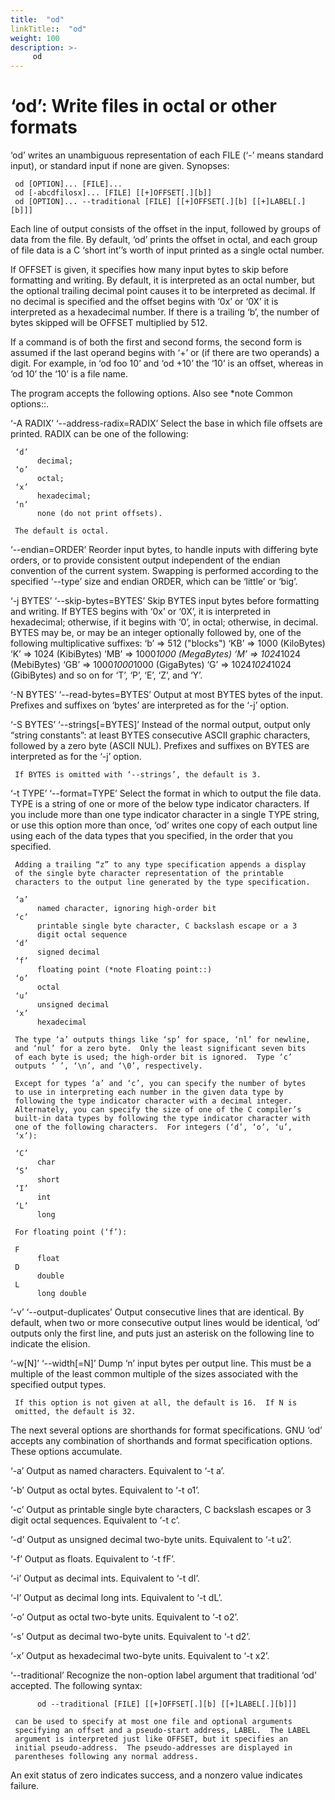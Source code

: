 ```yaml
---
title:  "od"
linkTitle::  "od"
weight: 100
description: >-
     od
---
```


# ‘od’: Write files in octal or other formats

‘od’ writes an unambiguous representation of each FILE (‘-’ means
standard input), or standard input if none are given. Synopses:

``` 
 od [OPTION]... [FILE]...
 od [-abcdfilosx]... [FILE] [[+]OFFSET[.][b]]
 od [OPTION]... --traditional [FILE] [[+]OFFSET[.][b] [[+]LABEL[.][b]]]
```

Each line of output consists of the offset in the input, followed by
groups of data from the file. By default, ‘od’ prints the offset in
octal, and each group of file data is a C ‘short int’’s worth of input
printed as a single octal number.

If OFFSET is given, it specifies how many input bytes to skip before
formatting and writing. By default, it is interpreted as an octal
number, but the optional trailing decimal point causes it to be
interpreted as decimal. If no decimal is specified and the offset begins
with ‘0x’ or ‘0X’ it is interpreted as a hexadecimal number. If there is
a trailing ‘b’, the number of bytes skipped will be OFFSET multiplied by
512.

If a command is of both the first and second forms, the second form is
assumed if the last operand begins with ‘+’ or (if there are two
operands) a digit. For example, in ‘od foo 10’ and ‘od +10’ the ‘10’ is
an offset, whereas in ‘od 10’ the ‘10’ is a file name.

The program accepts the following options. Also see \*note Common
options::.

‘-A RADIX’ ‘--address-radix=RADIX’ Select the base in which file offsets
are printed. RADIX can be one of the following:

``` 
 ‘d’
      decimal;
 ‘o’
      octal;
 ‘x’
      hexadecimal;
 ‘n’
      none (do not print offsets).

 The default is octal.
```

‘--endian=ORDER’ Reorder input bytes, to handle inputs with differing
byte orders, or to provide consistent output independent of the endian
convention of the current system. Swapping is performed according to the
specified ‘--type’ size and endian ORDER, which can be ‘little’ or
‘big’.

‘-j BYTES’ ‘--skip-bytes=BYTES’ Skip BYTES input bytes before formatting
and writing. If BYTES begins with ‘0x’ or ‘0X’, it is interpreted in
hexadecimal; otherwise, if it begins with ‘0’, in octal; otherwise, in
decimal. BYTES may be, or may be an integer optionally followed by, one
of the following multiplicative suffixes: ‘b’ =\> 512 ("blocks") ‘KB’
=\> 1000 (KiloBytes) ‘K’ =\> 1024 (KibiBytes) ‘MB’ =\> 1000*1000
(MegaBytes) ‘M’ =\> 1024*1024 (MebiBytes) ‘GB’ =\> 1000*1000*1000
(GigaBytes) ‘G’ =\> 1024*1024*1024 (GibiBytes) and so on for ‘T’, ‘P’,
‘E’, ‘Z’, and ‘Y’.

‘-N BYTES’ ‘--read-bytes=BYTES’ Output at most BYTES bytes of the input.
Prefixes and suffixes on ‘bytes’ are interpreted as for the ‘-j’ option.

‘-S BYTES’ ‘--strings\[=BYTES\]’ Instead of the normal output, output
only “string constants”: at least BYTES consecutive ASCII graphic
characters, followed by a zero byte (ASCII NUL). Prefixes and suffixes
on BYTES are interpreted as for the ‘-j’ option.

``` 
 If BYTES is omitted with ‘--strings’, the default is 3.
```

‘-t TYPE’ ‘--format=TYPE’ Select the format in which to output the file
data. TYPE is a string of one or more of the below type indicator
characters. If you include more than one type indicator character in a
single TYPE string, or use this option more than once, ‘od’ writes one
copy of each output line using each of the data types that you
specified, in the order that you specified.

``` 
 Adding a trailing “z” to any type specification appends a display
 of the single byte character representation of the printable
 characters to the output line generated by the type specification.

 ‘a’
      named character, ignoring high-order bit
 ‘c’
      printable single byte character, C backslash escape or a 3
      digit octal sequence
 ‘d’
      signed decimal
 ‘f’
      floating point (*note Floating point::)
 ‘o’
      octal
 ‘u’
      unsigned decimal
 ‘x’
      hexadecimal

 The type ‘a’ outputs things like ‘sp’ for space, ‘nl’ for newline,
 and ‘nul’ for a zero byte.  Only the least significant seven bits
 of each byte is used; the high-order bit is ignored.  Type ‘c’
 outputs ‘ ’, ‘\n’, and ‘\0’, respectively.

 Except for types ‘a’ and ‘c’, you can specify the number of bytes
 to use in interpreting each number in the given data type by
 following the type indicator character with a decimal integer.
 Alternately, you can specify the size of one of the C compiler’s
 built-in data types by following the type indicator character with
 one of the following characters.  For integers (‘d’, ‘o’, ‘u’,
 ‘x’):

 ‘C’
      char
 ‘S’
      short
 ‘I’
      int
 ‘L’
      long

 For floating point (‘f’):

 F
      float
 D
      double
 L
      long double
```

‘-v’ ‘--output-duplicates’ Output consecutive lines that are identical.
By default, when two or more consecutive output lines would be
identical, ‘od’ outputs only the first line, and puts just an asterisk
on the following line to indicate the elision.

‘-w\[N\]’ ‘--width\[=N\]’ Dump ‘n’ input bytes per output line. This
must be a multiple of the least common multiple of the sizes associated
with the specified output types.

``` 
 If this option is not given at all, the default is 16.  If N is
 omitted, the default is 32.
```

The next several options are shorthands for format specifications. GNU
‘od’ accepts any combination of shorthands and format specification
options. These options accumulate.

‘-a’ Output as named characters. Equivalent to ‘-t a’.

‘-b’ Output as octal bytes. Equivalent to ‘-t o1’.

‘-c’ Output as printable single byte characters, C backslash escapes or
3 digit octal sequences. Equivalent to ‘-t c’.

‘-d’ Output as unsigned decimal two-byte units. Equivalent to ‘-t u2’.

‘-f’ Output as floats. Equivalent to ‘-t fF’.

‘-i’ Output as decimal ints. Equivalent to ‘-t dI’.

‘-l’ Output as decimal long ints. Equivalent to ‘-t dL’.

‘-o’ Output as octal two-byte units. Equivalent to ‘-t o2’.

‘-s’ Output as decimal two-byte units. Equivalent to ‘-t d2’.

‘-x’ Output as hexadecimal two-byte units. Equivalent to ‘-t x2’.

‘--traditional’ Recognize the non-option label argument that traditional
‘od’ accepted. The following syntax:

``` 
      od --traditional [FILE] [[+]OFFSET[.][b] [[+]LABEL[.][b]]]

 can be used to specify at most one file and optional arguments
 specifying an offset and a pseudo-start address, LABEL.  The LABEL
 argument is interpreted just like OFFSET, but it specifies an
 initial pseudo-address.  The pseudo-addresses are displayed in
 parentheses following any normal address.
```

An exit status of zero indicates success, and a nonzero value indicates
failure.
